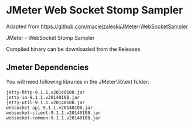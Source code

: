 JMeter Web Socket Stomp Sampler
======

Adapted from https://github.com/maciejzaleski/JMeter-WebSocketSampler

JMeter - WebSocket Stomp Sampler

Compiled binary can be downloaded from the Releases.


## Jmeter Dependencies
You will need following libraries in the JMeter\lib\ext folder:

    jetty-http-9.1.1.v20140108.jar
    jetty-io-9.1.1.v20140108.jar
    jetty-util-9.1.1.v20140108.jar
    websocket-api-9.1.1.v20140108.jar
    websocket-client-9.1.1.v20140108.jar
    websocket-common-9.1.1.v20140108.jar

